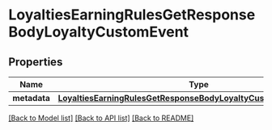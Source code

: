 # LoyaltiesEarningRulesGetResponseBodyLoyaltyCustomEvent


## Properties

Name | Type | Description | Notes
------------ | ------------- | ------------- | -------------
**metadata** | [**LoyaltiesEarningRulesGetResponseBodyLoyaltyCustomEventMetadata**](LoyaltiesEarningRulesGetResponseBodyLoyaltyCustomEventMetadata.md) |  | [optional] 

[[Back to Model list]](../README.md#documentation-for-models) [[Back to API list]](../README.md#documentation-for-api-endpoints) [[Back to README]](../README.md)


